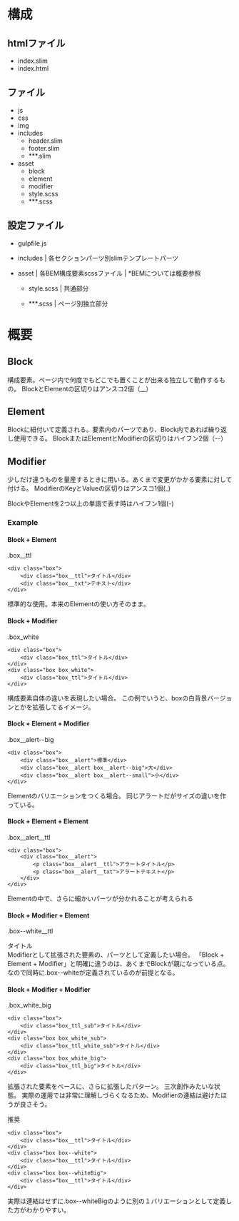 # 構成

## htmlファイル
- index.slim
- index.html

## ファイル
- js
- css
- img
- includes
    - header.slim
    - footer.slim
    - ***.slim
- asset
    - block
    - element
    - modifier
    - style.scss
    - ***.scss

## 設定ファイル
- gulpfile.js


- includes
| 各セクションパーツ別slimテンプレートパーツ

- asset
| 各BEM構成要素scssファイル
| *BEMについては概要参照

    - style.scss
    | 共通部分

    - ***.scss
    | ページ別独立部分


# 概要

## Block
構成要素。ページ内で何度でもどこでも置くことが出来る独立して動作するもの。
BlockとElementの区切りはアンスコ2個（__）

## Element
Blockに紐付いて定義される。要素内のパーツであり、Block内であれば繰り返し使用できる。
BlockまたはElementとModifierの区切りはハイフン2個（--）

## Modifier
少しだけ違うものを量産するときに用いる。あくまで変更がかかる要素に対して付ける。
ModifierのKeyとValueの区切りはアンスコ1個(_)

BlockやElementを2つ以上の単語で表す時はハイフン1個(-)

### Example
#### Block + Element
.box__ttl


```
<div class="box">
    <div class="box__ttl">タイトル</div>
    <div class="box__txt">テキスト</div>
</div>
```

標準的な使用。本来のElementの使い方そのまま。

#### Block + Modifier
.box_white
```
<div class="box">
    <div class="box_ttl">タイトル</div>
</div>
<div class="box box_white">
    <div class="box_ttl">タイトル</div>
</div>
```

構成要素自体の違いを表現したい場合。
この例でいうと、boxの白背景バージョンとかを拡張してるイメージ。

#### Block + Element + Modifier
.box__alert--big

```
<div class="box">
    <div class="box__alert">標準</div>
    <div class="box__alert box__alert--big">大</div>
    <div class="box__alert box__alert--small">小</div>
</div>
```

Elementのバリエーションをつくる場合。
同じアラートだがサイズの違いを作っている。

#### Block + Element + Element
.box__alert__ttl

```
<div class="box">
    <div class="box__alert">
        <p class="box__alert__ttl">アラートタイトル</p>
        <p class="box__alert__txt">アラートテキスト</p>
    </div>
</div>
```

Elementの中で、さらに細かいパーツが分かれることが考えられる

#### Block + Modifier + Element
.box--white__ttl

<div class="box box--white">
    <div class="box__ttl box--white__ttl">タイトル</div>
</div>
Modifierとして拡張された要素の、パーツとして定義したい場合。
「Block + Element + Modifier」と明確に違うのは、あくまでBlockが親になっている点。
なので同時に.box--whiteが定義されているのが前提となる。

#### Block + Modifier + Modifier
.box_white_big

```
<div class="box">
    <div class="box_ttl_sub">タイトル</div>
</div>
<div class="box box_white_sub">
    <div class="box_ttl_white_sub">タイトル</div>
</div>
<div class="box box_white_big">
    <div class="box_ttl_big">タイトル</div>
</div>
```

拡張された要素をベースに、さらに拡張したパターン。
三次創作みたいな状態。
実際の運用では非常に理解しづらくなるため、Modifierの連結は避けたほうが良さそう。

推奨

```
<div class="box">
    <div class="box__ttl">タイトル</div>
</div>
<div class="box box--white">
    <div class="box__ttl">タイトル</div>
</div>
<div class="box box--whiteBig">
    <div class="box__ttl">タイトル</div>
</div>
```

実際は連結はせずに.box--whiteBigのように別の１バリエーションとして定義した方がわかりやすい。



